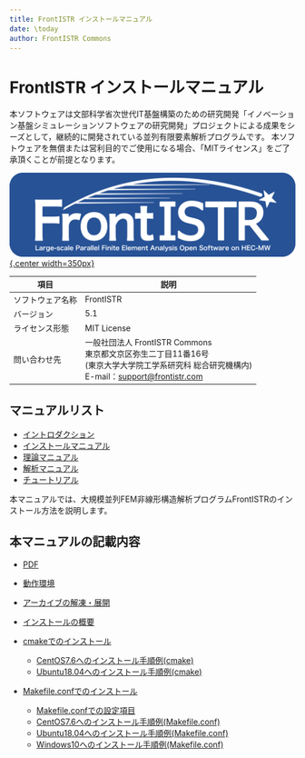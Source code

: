 ```yaml
---
title: FrontISTR インストールマニュアル
date: \today
author: FrontISTR Commons
---
```


<!-- 表記は FrontISTR ver. 0.0 で統一します -->
# FrontISTR インストールマニュアル

本ソフトウェアは文部科学省次世代IT基盤構築のための研究開発「イノベーション基盤シミュレーションソフトウェアの研究開発」プロジェクトによる成果をシーズとして，継続的に開発されている並列有限要素解析プログラムです。
本ソフトウェアを無償または営利目的でご使用になる場合、「MITライセンス」をご了承頂くことが前提となります。

[![FrontISTR](../image/FrontISTR_logo.png){.center width=350px}](https://www.frontistr.com)

| 項目             | 説明                                                            |
|------------------|-----------------------------------------------------------------|
| ソフトウェア名称 | FrontISTR                                                       |
| バージョン       | 5.1                                                             |
| ライセンス形態   | MIT License                                                     |
| 問い合わせ先     | 一般社団法人 FrontISTR Commons<br>東京都文京区弥生二丁目11番16号<br>(東京大学大学院工学系研究科 総合研究機構内)<br>E-mail：support@frontistr.com |

## マニュアルリスト

  - [イントロダクション](../intro/index.md)
  - [インストールマニュアル](../install/index.md)
  - [理論マニュアル](../theory/index.md)
  - [解析マニュアル](../analysis/index.md)
  - [チュートリアル](../tutorial/index.md)

<!-- ここまでテンプレート -->

本マニュアルでは、大規模並列FEM非線形構造解析プログラムFrontISTRのインストール方法を説明します。

## 本マニュアルの記載内容
  
  - [PDF](install_ja.pdf)

  - [動作環境](install_01.md)
  - [アーカイブの解凍・展開](install_02.md)
  - [インストールの概要](install_03.md)
  - [cmakeでのインストール](install_04.md)
    - [CentOS7.6へのインストール手順例(cmake)](install_07.md)
    - [Ubuntu18.04へのインストール手順例(cmake)](install_09.md)
  - [Makefile.confでのインストール](install_05.md)
    - [Makefile.confでの設定項目](install_06.md)
    - [CentOS7.6へのインストール手順例(Makefile.conf)](install_08.md)
    - [Ubuntu18.04へのインストール手順例(Makefile.conf)](install_10.md)
    - [Windows10へのインストール手順例(Makefile.conf)](install_11.md)


